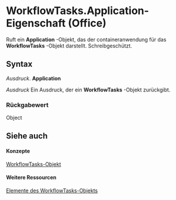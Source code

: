
# WorkflowTasks.Application-Eigenschaft (Office)

Ruft ein  **Application** -Objekt, das der containeranwendung für das **WorkflowTasks** -Objekt darstellt. Schreibgeschützt.


## Syntax

 _Ausdruck_. **Application**

 _Ausdruck_ Ein Ausdruck, der ein **WorkflowTasks** -Objekt zurückgibt.


### Rückgabewert

Object


## Siehe auch


#### Konzepte


[WorkflowTasks-Objekt](3b0006db-9bad-2dce-d4b1-c67fe5ac54f9.md)
#### Weitere Ressourcen


[Elemente des WorkflowTasks-Objekts](http://msdn.microsoft.com/library/a627f77c-fd47-ef66-edbd-9b4c4fcd9920%28Office.15%29.aspx)